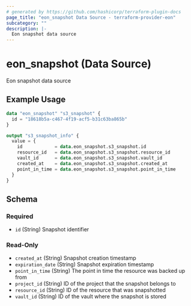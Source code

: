 ```yaml
---
# generated by https://github.com/hashicorp/terraform-plugin-docs
page_title: "eon_snapshot Data Source - terraform-provider-eon"
subcategory: ""
description: |-
  Eon snapshot data source
---
```


# eon_snapshot (Data Source)

Eon snapshot data source

## Example Usage

```terraform
data "eon_snapshot" "s3_snapshot" {
  id = "18618b5a-c467-4f19-acf5-b31c63ba865b"
}

output "s3_snapshot_info" {
  value = {
    id            = data.eon_snapshot.s3_snapshot.id
    resource_id   = data.eon_snapshot.s3_snapshot.resource_id
    vault_id      = data.eon_snapshot.s3_snapshot.vault_id
    created_at    = data.eon_snapshot.s3_snapshot.created_at
    point_in_time = data.eon_snapshot.s3_snapshot.point_in_time
  }
}
```

<!-- schema generated by tfplugindocs -->
## Schema

### Required

- `id` (String) Snapshot identifier

### Read-Only

- `created_at` (String) Snapshot creation timestamp
- `expiration_date` (String) Snapshot expiration timestamp
- `point_in_time` (String) The point in time the resource was backed up from
- `project_id` (String) ID of the project that the snapshot belongs to
- `resource_id` (String) ID of the resource that was snapshotted
- `vault_id` (String) ID of the vault where the snapshot is stored

